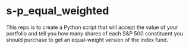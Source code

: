 # s-p_equal_weighted
This repo is to create a Python script that will accept the value of your portfolio and tell you how many shares of each S&amp;P 500 constituent you should purchase to get an equal-weight version of the index fund.
